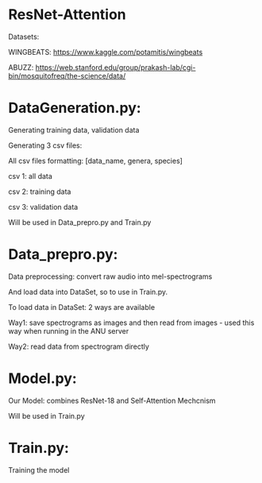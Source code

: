 # ResNet-Attention
Datasets:

WINGBEATS: https://www.kaggle.com/potamitis/wingbeats

ABUZZ: https://web.stanford.edu/group/prakash-lab/cgi-bin/mosquitofreq/the-science/data/

# DataGeneration.py:
Generating training data, validation data

Generating 3 csv files:

All csv files formatting: [data_name, genera, species]

csv 1: all data

csv 2: training data

csv 3: validation data

Will be used in Data_prepro.py and Train.py

# Data_prepro.py:
Data preprocessing: convert raw audio into mel-spectrograms

And load data into DataSet, so to use in Train.py.

To load data in DataSet: 2 ways are available

Way1: save spectrograms as images and then read from images - used this way when running in the ANU server

Way2: read data from spectrogram directly

# Model.py:

Our Model: combines ResNet-18 and Self-Attention Mechcnism

Will be used in Train.py

# Train.py:

Training the model
